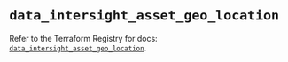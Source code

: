 # `data_intersight_asset_geo_location`

Refer to the Terraform Registry for docs: [`data_intersight_asset_geo_location`](https://registry.terraform.io/providers/ciscodevnet/intersight/1.0.71/docs/data-sources/asset_geo_location).
